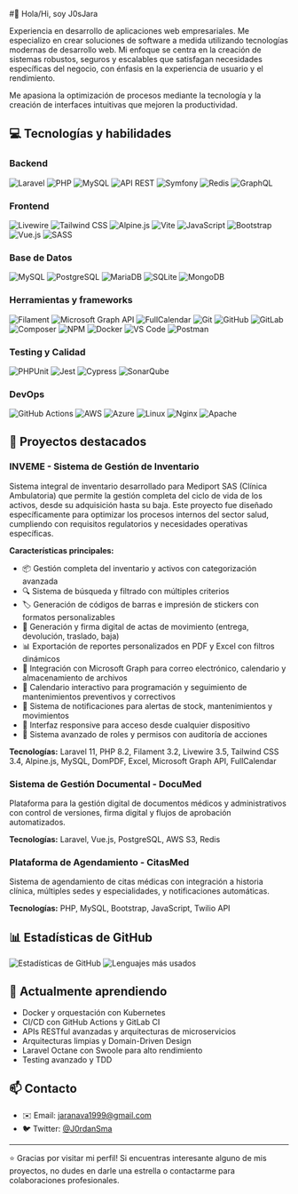 #👋 Hola/Hi, soy J0sJara

Experiencia en desarrollo de aplicaciones web empresariales. Me especializo en crear soluciones de software a medida utilizando tecnologías modernas de desarrollo web. Mi enfoque se centra en la creación de sistemas robustos, seguros y escalables que satisfagan necesidades específicas del negocio, con énfasis en la experiencia de usuario y el rendimiento.

Me apasiona la optimización de procesos mediante la tecnología y la creación de interfaces intuitivas que mejoren la productividad.

## 💻 Tecnologías y habilidades

### Backend
![Laravel](https://img.shields.io/badge/Laravel-11.36-FF2D20?style=flat-square&logo=laravel&logoColor=white)
![PHP](https://img.shields.io/badge/PHP-8.2-777BB4?style=flat-square&logo=php&logoColor=white)
![MySQL](https://img.shields.io/badge/MySQL-4479A1?style=flat-square&logo=mysql&logoColor=white)
![API REST](https://img.shields.io/badge/API_REST-009688?style=flat-square&logo=fastapi&logoColor=white)
![Symfony](https://img.shields.io/badge/Symfony-000000?style=flat-square&logo=symfony&logoColor=white)
![Redis](https://img.shields.io/badge/Redis-DC382D?style=flat-square&logo=redis&logoColor=white)
![GraphQL](https://img.shields.io/badge/GraphQL-E10098?style=flat-square&logo=graphql&logoColor=white)

### Frontend
![Livewire](https://img.shields.io/badge/Livewire-3.5-FB70A9?style=flat-square&logo=livewire&logoColor=white)
![Tailwind CSS](https://img.shields.io/badge/Tailwind-3.4-38B2AC?style=flat-square&logo=tailwind-css&logoColor=white)
![Alpine.js](https://img.shields.io/badge/Alpine.js-3.x-8BC0D0?style=flat-square&logo=alpine.js&logoColor=white)
![Vite](https://img.shields.io/badge/Vite-5.0-646CFF?style=flat-square&logo=vite&logoColor=white)
![JavaScript](https://img.shields.io/badge/JavaScript-F7DF1E?style=flat-square&logo=javascript&logoColor=black)
![Bootstrap](https://img.shields.io/badge/Bootstrap-7952B3?style=flat-square&logo=bootstrap&logoColor=white)
![Vue.js](https://img.shields.io/badge/Vue.js-4FC08D?style=flat-square&logo=vue.js&logoColor=white)
![SASS](https://img.shields.io/badge/SASS-CC6699?style=flat-square&logo=sass&logoColor=white)

### Base de Datos
![MySQL](https://img.shields.io/badge/MySQL-4479A1?style=flat-square&logo=mysql&logoColor=white)
![PostgreSQL](https://img.shields.io/badge/PostgreSQL-336791?style=flat-square&logo=postgresql&logoColor=white)
![MariaDB](https://img.shields.io/badge/MariaDB-003545?style=flat-square&logo=mariadb&logoColor=white)
![SQLite](https://img.shields.io/badge/SQLite-003B57?style=flat-square&logo=sqlite&logoColor=white)
![MongoDB](https://img.shields.io/badge/MongoDB-47A248?style=flat-square&logo=mongodb&logoColor=white)

### Herramientas y frameworks
![Filament](https://img.shields.io/badge/Filament-3.2-FFFFFF?style=flat-square&logo=laravel&logoColor=white)
![Microsoft Graph API](https://img.shields.io/badge/Microsoft_Graph-1.103-0078D4?style=flat-square&logo=microsoft&logoColor=white)
![FullCalendar](https://img.shields.io/badge/FullCalendar-6.1-18BFFF?style=flat-square&logo=calendar&logoColor=white)
![Git](https://img.shields.io/badge/Git-F05032?style=flat-square&logo=git&logoColor=white)
![GitHub](https://img.shields.io/badge/GitHub-181717?style=flat-square&logo=github&logoColor=white)
![GitLab](https://img.shields.io/badge/GitLab-FCA121?style=flat-square&logo=gitlab&logoColor=white)
![Composer](https://img.shields.io/badge/Composer-885630?style=flat-square&logo=composer&logoColor=white)
![NPM](https://img.shields.io/badge/npm-CB3837?style=flat-square&logo=npm&logoColor=white)
![Docker](https://img.shields.io/badge/Docker-2496ED?style=flat-square&logo=docker&logoColor=white)
![VS Code](https://img.shields.io/badge/VS_Code-007ACC?style=flat-square&logo=visual-studio-code&logoColor=white)
![Postman](https://img.shields.io/badge/Postman-FF6C37?style=flat-square&logo=postman&logoColor=white)

### Testing y Calidad
![PHPUnit](https://img.shields.io/badge/PHPUnit-3C9CD7?style=flat-square&logo=php&logoColor=white)
![Jest](https://img.shields.io/badge/Jest-C21325?style=flat-square&logo=jest&logoColor=white)
![Cypress](https://img.shields.io/badge/Cypress-17202C?style=flat-square&logo=cypress&logoColor=white)
![SonarQube](https://img.shields.io/badge/SonarQube-4E9BCD?style=flat-square&logo=sonarqube&logoColor=white)

### DevOps
![GitHub Actions](https://img.shields.io/badge/GitHub_Actions-2088FF?style=flat-square&logo=github-actions&logoColor=white)
![AWS](https://img.shields.io/badge/AWS-232F3E?style=flat-square&logo=amazon-aws&logoColor=white)
![Azure](https://img.shields.io/badge/Azure-0089D6?style=flat-square&logo=microsoft-azure&logoColor=white)
![Linux](https://img.shields.io/badge/Linux-FCC624?style=flat-square&logo=linux&logoColor=black)
![Nginx](https://img.shields.io/badge/NGINX-009639?style=flat-square&logo=nginx&logoColor=white)
![Apache](https://img.shields.io/badge/Apache-D22128?style=flat-square&logo=apache&logoColor=white)

## 🚀 Proyectos destacados

### INVEME - Sistema de Gestión de Inventario
Sistema integral de inventario desarrollado para Mediport SAS (Clínica Ambulatoria) que permite la gestión completa del ciclo de vida de los activos, desde su adquisición hasta su baja. Este proyecto fue diseñado específicamente para optimizar los procesos internos del sector salud, cumpliendo con requisitos regulatorios y necesidades operativas específicas.

**Características principales:**
- 📦 Gestión completa del inventario y activos con categorización avanzada
- 🔍 Sistema de búsqueda y filtrado con múltiples criterios
- 🏷️ Generación de códigos de barras e impresión de stickers con formatos personalizables
- 📑 Generación y firma digital de actas de movimiento (entrega, devolución, traslado, baja)
- 📊 Exportación de reportes personalizados en PDF y Excel con filtros dinámicos
- 📧 Integración con Microsoft Graph para correo electrónico, calendario y almacenamiento de archivos
- 📅 Calendario interactivo para programación y seguimiento de mantenimientos preventivos y correctivos
- 🔔 Sistema de notificaciones para alertas de stock, mantenimientos y movimientos
- 📱 Interfaz responsive para acceso desde cualquier dispositivo
- 👥 Sistema avanzado de roles y permisos con auditoría de acciones

**Tecnologías:** Laravel 11, PHP 8.2, Filament 3.2, Livewire 3.5, Tailwind CSS 3.4, Alpine.js, MySQL, DomPDF, Excel, Microsoft Graph API, FullCalendar

### Sistema de Gestión Documental - DocuMed
Plataforma para la gestión digital de documentos médicos y administrativos con control de versiones, firma digital y flujos de aprobación automatizados.

**Tecnologías:** Laravel, Vue.js, PostgreSQL, AWS S3, Redis

### Plataforma de Agendamiento - CitasMed
Sistema de agendamiento de citas médicas con integración a historia clínica, múltiples sedes y especialidades, y notificaciones automáticas.

**Tecnologías:** PHP, MySQL, Bootstrap, JavaScript, Twilio API

## 📊 Estadísticas de GitHub

![Estadísticas de GitHub](https://github-readme-stats.vercel.app/api?username=josejaramillo&show_icons=true&theme=radical&locale=es)
![Lenguajes más usados](https://github-readme-stats.vercel.app/api/top-langs/?username=josejaramillo&layout=compact&theme=radical&locale=es)

## 🌱 Actualmente aprendiendo

- Docker y orquestación con Kubernetes
- CI/CD con GitHub Actions y GitLab CI
- APIs RESTful avanzadas y arquitecturas de microservicios
- Arquitecturas limpias y Domain-Driven Design
- Laravel Octane con Swoole para alto rendimiento
- Testing avanzado y TDD

## 📫 Contacto

- ✉️ Email: [jaranava1999@gmail.com](mailto:jaranava1999@gmail.com)
- 🐦 Twitter: [@J0rdanSma](https://twitter.com/J0rdanSma)

---

⭐️ Gracias por visitar mi perfil! Si encuentras interesante alguno de mis proyectos, no dudes en darle una estrella o contactarme para colaboraciones profesionales.
